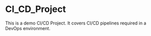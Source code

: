 # CI_CD_Project

This is a demo CI/CD Project.
It covers CI/CD pipelines required in a DevOps environment.
